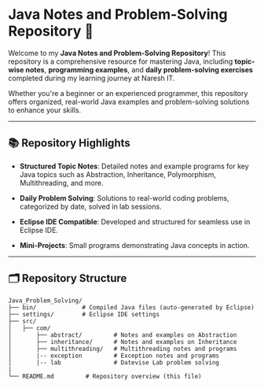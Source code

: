 # Java Notes and Problem-Solving Repository 🚀

Welcome to my **Java Notes and Problem-Solving Repository**! 
This repository is a comprehensive resource for mastering Java, 
including **topic-wise notes**, **programming examples**, and **daily problem-solving exercises** 
completed during my learning journey at Naresh IT.

Whether you're a beginner or an experienced programmer, 
this repository offers organized, real-world Java examples and problem-solving solutions to enhance your skills.

---

## 📚 Repository Highlights
- **Structured Topic Notes**: 
Detailed notes and example programs for key Java topics such as 
Abstraction, Inheritance, Polymorphism, Multithreading, and more.

- **Daily Problem Solving**: 
Solutions to real-world coding problems, categorized by date, solved in lab sessions.

- **Eclipse IDE Compatible**: 
Developed and structured for seamless use in Eclipse IDE.

- **Mini-Projects**: 
Small programs demonstrating Java concepts in action.

---

## 🗂️ Repository Structure

```plaintext
Java_Problem_Solving/
├── bin/             # Compiled Java files (auto-generated by Eclipse)
├── settings/        # Eclipse IDE settings
├── src/
│   ├── com/
│       ├── abstract/         # Notes and examples on Abstraction
│       ├── inheritance/      # Notes and examples on Inheritance
│       ├── multithreading/   # Multithreading notes and programs
│       |-- exception         # Exception notes and programs 
│       |-- lab               # Datevise Lab problem solving   
|
└── README.md         # Repository overview (this file)
